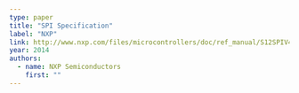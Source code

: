```yaml
---
type: paper
title: "SPI Specification"
label: "NXP"
link: http://www.nxp.com/files/microcontrollers/doc/ref_manual/S12SPIV4.pdf
year: 2014
authors:
  - name: NXP Semiconductors
    first: ""
---
```

